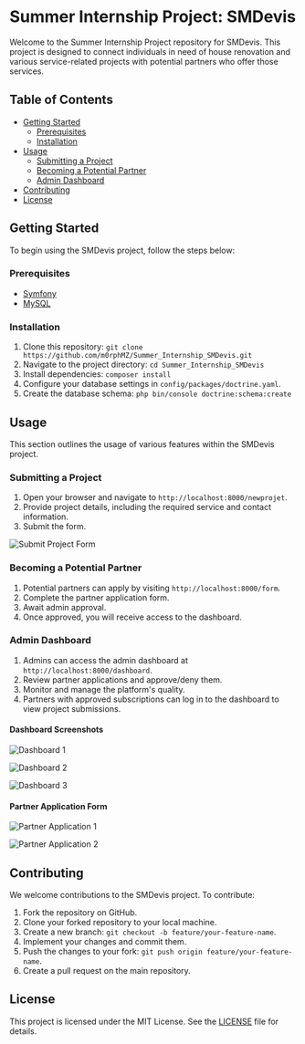# Summer Internship Project: SMDevis

Welcome to the Summer Internship Project repository for SMDevis. This project is designed to connect individuals in need of house renovation and various service-related projects with potential partners who offer those services.

## Table of Contents

- [Getting Started](#getting-started)
  - [Prerequisites](#prerequisites)
  - [Installation](#installation)
- [Usage](#usage)
  - [Submitting a Project](#submitting-a-project)
  - [Becoming a Potential Partner](#becoming-a-potential-partner)
  - [Admin Dashboard](#admin-dashboard)
- [Contributing](#contributing)
- [License](#license)

## Getting Started

To begin using the SMDevis project, follow the steps below:

### Prerequisites

- [Symfony](https://symfony.com/)
- [MySQL](https://www.mysql.com/)

### Installation

1. Clone this repository: `git clone https://github.com/m0rphMZ/Summer_Internship_SMDevis.git`
2. Navigate to the project directory: `cd Summer_Internship_SMDevis`
3. Install dependencies: `composer install`
4. Configure your database settings in `config/packages/doctrine.yaml`.
5. Create the database schema: `php bin/console doctrine:schema:create`

## Usage

This section outlines the usage of various features within the SMDevis project.

### Submitting a Project

1. Open your browser and navigate to `http://localhost:8000/newprojet`.
2. Provide project details, including the required service and contact information.
3. Submit the form.

![Submit Project Form](https://github.com/m0rphMZ/Summer_Internship_SMDevis/raw/main/assets/123656241/c073d3a1-8828-49e0-bc96-7c1f0ee77301.png)

### Becoming a Potential Partner

1. Potential partners can apply by visiting `http://localhost:8000/form`.
2. Complete the partner application form.
3. Await admin approval.
4. Once approved, you will receive access to the dashboard.

### Admin Dashboard

1. Admins can access the admin dashboard at `http://localhost:8000/dashboard`.
2. Review partner applications and approve/deny them.
3. Monitor and manage the platform's quality.
4. Partners with approved subscriptions can log in to the dashboard to view project submissions.

#### Dashboard Screenshots

![Dashboard 1](https://github.com/m0rphMZ/Summer_Internship_SMDevis/raw/main/assets/123656241/08aedce2-5c4e-44fb-905f-ee5bf21a7d62.png)

![Dashboard 2](https://github.com/m0rphMZ/Summer_Internship_SMDevis/raw/main/assets/123656241/de74826b-fb5d-4c15-ac11-8b088e5f5774.png)

![Dashboard 3](https://github.com/m0rphMZ/Summer_Internship_SMDevis/raw/main/assets/123656241/329acd8d-bd60-4109-8cbe-2c5f8b0eae51.png)

#### Partner Application Form

![Partner Application 1](https://github.com/m0rphMZ/Summer_Internship_SMDevis/raw/main/assets/123656241/187389a0-b330-4f65-ade5-222d9476f71f.png)

![Partner Application 2](https://github.com/m0rphMZ/Summer_Internship_SMDevis/raw/main/assets/123656241/e7c115b5-df22-4bf6-9e74-8b5efb1888fd.png)

## Contributing

We welcome contributions to the SMDevis project. To contribute:

1. Fork the repository on GitHub.
2. Clone your forked repository to your local machine.
3. Create a new branch: `git checkout -b feature/your-feature-name`.
4. Implement your changes and commit them.
5. Push the changes to your fork: `git push origin feature/your-feature-name`.
6. Create a pull request on the main repository.

## License

This project is licensed under the MIT License. See the [LICENSE](LICENSE) file for details.
